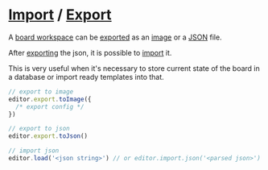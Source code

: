 # [Import](/api/classes/Import.html) / [Export](/api/classes/Export.html)
        
A [board workspace](/api/classes/Board.html) can be [exported](/api/classes/Export.html) as an [image](/api/classes/Export.html#toImage) or a [JSON](https://en.wikipedia.org/wiki/JSON) file.

After [exporting](/api/classes/Export.html#toJson) the json, it is possible to [import](/api/classes/Import.html#json) it.

This is very useful when it's necessary to store current state of the board in a database or import ready templates into that.


```js
// export to image
editor.export.toImage({
  /* export config */
})

// export to json
editor.export.toJson()

// import json
editor.load('<json string>') // or editor.import.json('<parsed json>')
```